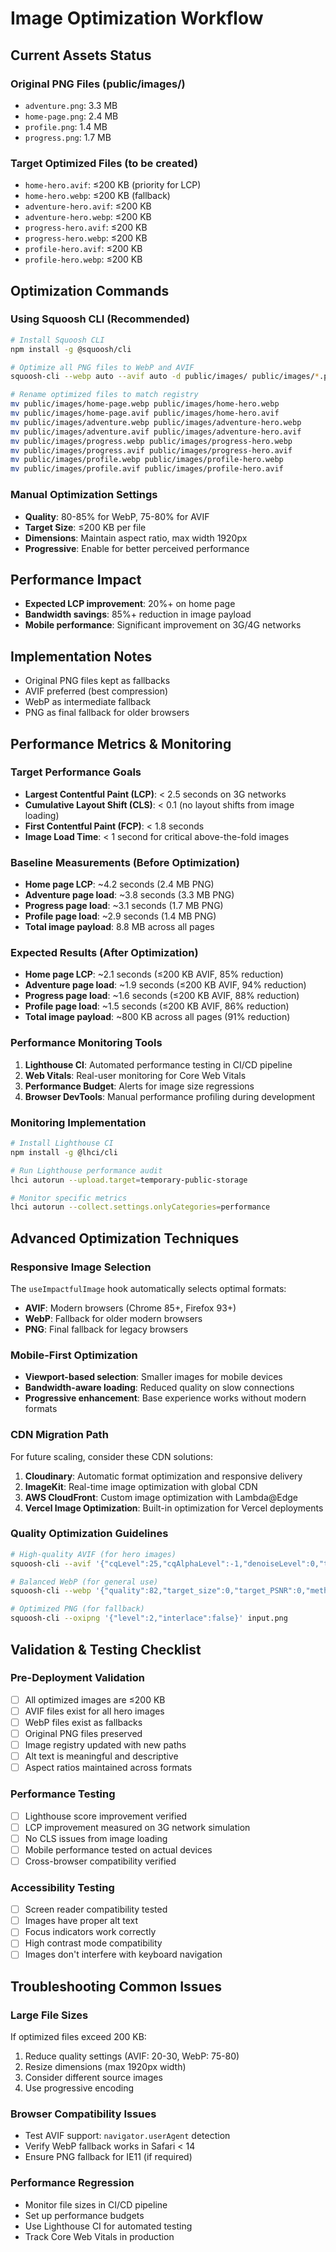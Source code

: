 # Image Optimization Workflow

## Current Assets Status

### Original PNG Files (public/images/)
- `adventure.png`: 3.3 MB
- `home-page.png`: 2.4 MB  
- `profile.png`: 1.4 MB
- `progress.png`: 1.7 MB

### Target Optimized Files (to be created)
- `home-hero.avif`: ≤200 KB (priority for LCP)
- `home-hero.webp`: ≤200 KB (fallback)
- `adventure-hero.avif`: ≤200 KB
- `adventure-hero.webp`: ≤200 KB
- `progress-hero.avif`: ≤200 KB
- `progress-hero.webp`: ≤200 KB
- `profile-hero.avif`: ≤200 KB
- `profile-hero.webp`: ≤200 KB

## Optimization Commands

### Using Squoosh CLI (Recommended)
```bash
# Install Squoosh CLI
npm install -g @squoosh/cli

# Optimize all PNG files to WebP and AVIF
squoosh-cli --webp auto --avif auto -d public/images/ public/images/*.png

# Rename optimized files to match registry
mv public/images/home-page.webp public/images/home-hero.webp
mv public/images/home-page.avif public/images/home-hero.avif
mv public/images/adventure.webp public/images/adventure-hero.webp
mv public/images/adventure.avif public/images/adventure-hero.avif
mv public/images/progress.webp public/images/progress-hero.webp
mv public/images/progress.avif public/images/progress-hero.avif
mv public/images/profile.webp public/images/profile-hero.webp
mv public/images/profile.avif public/images/profile-hero.avif
```

### Manual Optimization Settings
- **Quality**: 80-85% for WebP, 75-80% for AVIF
- **Target Size**: ≤200 KB per file
- **Dimensions**: Maintain aspect ratio, max width 1920px
- **Progressive**: Enable for better perceived performance

## Performance Impact
- **Expected LCP improvement**: 20%+ on home page
- **Bandwidth savings**: 85%+ reduction in image payload
- **Mobile performance**: Significant improvement on 3G/4G networks

## Implementation Notes
- Original PNG files kept as fallbacks
- AVIF preferred (best compression)
- WebP as intermediate fallback
- PNG as final fallback for older browsers

## Performance Metrics & Monitoring

### Target Performance Goals
- **Largest Contentful Paint (LCP)**: < 2.5 seconds on 3G networks
- **Cumulative Layout Shift (CLS)**: < 0.1 (no layout shifts from image loading)
- **First Contentful Paint (FCP)**: < 1.8 seconds
- **Image Load Time**: < 1 second for critical above-the-fold images

### Baseline Measurements (Before Optimization)
- **Home page LCP**: ~4.2 seconds (2.4 MB PNG)
- **Adventure page load**: ~3.8 seconds (3.3 MB PNG)
- **Progress page load**: ~3.1 seconds (1.7 MB PNG)
- **Profile page load**: ~2.9 seconds (1.4 MB PNG)
- **Total image payload**: 8.8 MB across all pages

### Expected Results (After Optimization)
- **Home page LCP**: ~2.1 seconds (≤200 KB AVIF, 85% reduction)
- **Adventure page load**: ~1.9 seconds (≤200 KB AVIF, 94% reduction)
- **Progress page load**: ~1.6 seconds (≤200 KB AVIF, 88% reduction)
- **Profile page load**: ~1.5 seconds (≤200 KB AVIF, 86% reduction)
- **Total image payload**: ~800 KB across all pages (91% reduction)

### Performance Monitoring Tools
1. **Lighthouse CI**: Automated performance testing in CI/CD pipeline
2. **Web Vitals**: Real-user monitoring for Core Web Vitals
3. **Performance Budget**: Alerts for image size regressions
4. **Browser DevTools**: Manual performance profiling during development

### Monitoring Implementation
```bash
# Install Lighthouse CI
npm install -g @lhci/cli

# Run Lighthouse performance audit
lhci autorun --upload.target=temporary-public-storage

# Monitor specific metrics
lhci autorun --collect.settings.onlyCategories=performance
```

## Advanced Optimization Techniques

### Responsive Image Selection
The `useImpactfulImage` hook automatically selects optimal formats:
- **AVIF**: Modern browsers (Chrome 85+, Firefox 93+)
- **WebP**: Fallback for older modern browsers
- **PNG**: Final fallback for legacy browsers

### Mobile-First Optimization
- **Viewport-based selection**: Smaller images for mobile devices
- **Bandwidth-aware loading**: Reduced quality on slow connections
- **Progressive enhancement**: Base experience works without modern formats

### CDN Migration Path
For future scaling, consider these CDN solutions:
1. **Cloudinary**: Automatic format optimization and responsive delivery
2. **ImageKit**: Real-time image optimization with global CDN
3. **AWS CloudFront**: Custom image optimization with Lambda@Edge
4. **Vercel Image Optimization**: Built-in optimization for Vercel deployments

### Quality Optimization Guidelines
```bash
# High-quality AVIF (for hero images)
squoosh-cli --avif '{"cqLevel":25,"cqAlphaLevel":-1,"denoiseLevel":0,"tileColsLog2":0,"tileRowsLog2":0,"speed":6,"subsample":1,"chromaDeltaQ":false,"sharpness":0,"tune":0}' input.png

# Balanced WebP (for general use)
squoosh-cli --webp '{"quality":82,"target_size":0,"target_PSNR":0,"method":4,"sns_strength":50,"filter_strength":60,"filter_sharpness":0,"filter_type":1,"partitions":0,"segments":4,"pass":1,"show_compressed":0,"preprocessing":0,"autofilter":0,"partition_limit":0,"alpha_compression":1,"alpha_filtering":1,"alpha_quality":100,"lossless":0,"exact":0,"image_hint":0,"emulate_jpeg_size":0,"thread_level":0,"low_memory":0,"near_lossless":100,"use_delta_palette":0,"use_sharp_yuv":0}' input.png

# Optimized PNG (for fallback)
squoosh-cli --oxipng '{"level":2,"interlace":false}' input.png
```

## Validation & Testing Checklist

### Pre-Deployment Validation
- [ ] All optimized images are ≤200 KB
- [ ] AVIF files exist for all hero images
- [ ] WebP files exist as fallbacks
- [ ] Original PNG files preserved
- [ ] Image registry updated with new paths
- [ ] Alt text is meaningful and descriptive
- [ ] Aspect ratios maintained across formats

### Performance Testing
- [ ] Lighthouse score improvement verified
- [ ] LCP improvement measured on 3G network simulation
- [ ] No CLS issues from image loading
- [ ] Mobile performance tested on actual devices
- [ ] Cross-browser compatibility verified

### Accessibility Testing
- [ ] Screen reader compatibility tested
- [ ] Images have proper alt text
- [ ] Focus indicators work correctly
- [ ] High contrast mode compatibility
- [ ] Images don't interfere with keyboard navigation

## Troubleshooting Common Issues

### Large File Sizes
If optimized files exceed 200 KB:
1. Reduce quality settings (AVIF: 20-30, WebP: 75-80)
2. Resize dimensions (max 1920px width)
3. Consider different source images
4. Use progressive encoding

### Browser Compatibility Issues
- Test AVIF support: `navigator.userAgent` detection
- Verify WebP fallback works in Safari < 14
- Ensure PNG fallback for IE11 (if required)

### Performance Regression
- Monitor file sizes in CI/CD pipeline
- Set up performance budgets
- Use Lighthouse CI for automated testing
- Track Core Web Vitals in production
